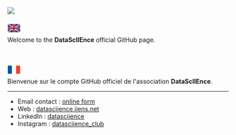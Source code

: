 <img src="https://datasciience.iiens.net/assets/img/ban.png" />

<!-- # DataScIIEnce -->


<p>
<img src="https://raw.githubusercontent.com/lexkrstn/country-flags-css/master/src/flags/flat/64/United-Kingdom.png" width="30" /><br>
  Welcome to the <b>DataScIIEnce</b> official GitHub page.
</p>

<br>
<p>
<img src="https://raw.githubusercontent.com/lexkrstn/country-flags-css/master/src/flags/flat/64/France.png" width="30" /><br>
  Bienvenue sur le compte GitHub officiel de l'association <b>DataScIIEnce</b>.
</p>

<!--
<p align="center"><br><br>
  <img src="https://datasciience.iiens.net/assets/img/logo_DS_alt-alt.png" width="120" />
</p>
-->

---

* Email contact : [online form](https://datasciience.iiens.net/contact.php)
* Web : [datasciience.iiens.net](https://datasciience.iiens.net)
* LinkedIn : [datasciience](https://www.linkedin.com/company/datasciience/)
* Instagram : [datasciience_club](https://www.instagram.com/datasciience_club/)

